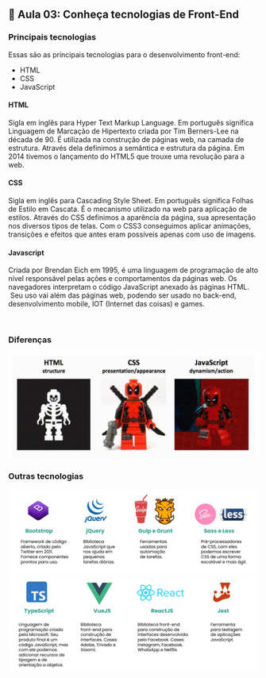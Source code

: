 ## 📝 Aula 03: Conheça tecnologias de Front-End
### Principais tecnologias
Essas são as principais tecnologias para o desenvolvimento front-end:
- HTML
- CSS
- JavaScript

#### HTML 
Sigla em inglês para Hyper Text Markup Language. Em português significa Linguagem de Marcação de Hipertexto criada por Tim Berners-Lee na década de 90. É utilizada na construção de páginas web, na camada de estrutura. Através dela definimos a semântica e estrutura da página. Em 2014 tivemos o lançamento do HTML5 que trouxe uma revolução para a web.

#### CSS 
Sigla em inglês para Cascading Style Sheet. Em português significa Folhas de Estilo em Cascata. É o mecanismo utilizado na web para aplicação de estilos. Através do CSS definimos a aparência da página, sua apresentação nos diversos tipos de telas. Com o CSS3 conseguimos aplicar animações, transições e efeitos que antes eram possíveis apenas com uso de imagens.

#### Javascript 
Criada por Brendan Eich em 1995, é uma linguagem de programação de alto nível responsável pelas ações e comportamentos da páginas web. Os navegadores interpretam o código JavaScript anexado às páginas HTML.  Seu uso vai além das páginas web, podendo ser usado no back-end, desenvolvimento mobile, IOT (Internet das coisas) e games.

<br>

### Diferenças

<img src="../img/img-02.jpg" alt="imagem representando a diferença entre as tecnologias" />

<br>

### Outras tecnologias

<img src="../img/img-03.jpg" alt="imagem representando outras tecnologias" />

<img src="../img/img-04.jpg" alt="imagem representando outras tecnologias" />